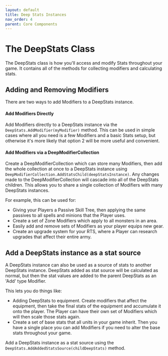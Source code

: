 ```yaml
---
layout: default
title: Deep Stats Instances
nav_order: 4
parent: Core Components
---
```


# The DeepStats Class
The DeepStats class is how you'll access and modify Stats throughout your game. It contains all of the methods for collecting modifiers and calculating stats.

## Adding and Removing Modifiers
There are two ways to add Modifiers to a DeepStats instance.

#### Add Modifiers Directly
Add Modifiers directly to a DeepStats instance via the `DeepStats.AddModifier(myModifier)` method. This can be used in simple cases where all you need is a few Modifiers and a basic Stats setup, but otherwise it's more likely that option 2 will be more useful and convenient.

#### Add Modifiers via a DeepModifierCollection
Create a DeepModifierCollection which can store many Modifiers, then add the whole collection at once to a DeepStats instance using `DeepModifierCollection.AddStatsChild(deepStatsInstance)`. Any changes made to the DeepModifierCollection will cascade into all of the DeepStats children. This allows you to share a single collection of Modifiers with many DeepStats instances.

For example, this can be used for:
- Giving your Players a Passive Skill Tree, then applying the same passives to all spells and minions that the Player uses.
- Create a set of Zone Modifiers which apply to all monsters in an area.
- Easily add and remove sets of Modifiers as your player equips new gear.
- Create an upgrade system for your RTS, where a Player can research upgrades that affect their entire army.

## Add a DeepStats instance as a stat source
A DeepStats instance can also be used as a source of stats to another DeepStats instance. DeepStats added as stat source will be calculated as normal, but then the stat values are added to the parent DeepStats as an 'Add' type Modifier.

This lets you do things like:
- Adding DeepStats to equipment. Create modifiers that affect the equipment, then take the final stats of the equipment and accumulate it onto the player. The Player can have their own set of Modifiers which will then scale those stats again.
- Create a set of base stats that all units in your game inherit. Then you have a single place you can add Modifiers if you need to alter the base stats throughout your game.

Add a DeepStats instance as a stat source using the `DeepStats.AddAddedStatsSource(childDeepStats)` method.
